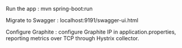 Run the app :  mvn spring-boot:run

Migrate to Swagger : localhost:9191/swagger-ui.html

Configure Graphite : configure Graphite IP in application.properties, reporting metrics over TCP through Hystrix collector.